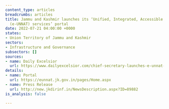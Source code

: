 ```yaml
---
content_type: articles
breadcrumbs: articles
title: Jammu and Kashmir launches its ‘Unified, Integrated, Accessible and Transparent
  (e-UNNAT) services’ portal
date: 2022-07-21 04:00:00 +0000
states:
- Union Territory of Jammu and Kashmir
sectors:
- Infrastructure and Governance
subsectors: []
sources:
- name: Daily Excelsior
  url: https://www.dailyexcelsior.com/chief-secretary-launches-e-unnat-portal-in-jk/
details:
- name: Portal
  url: https://eunnat.jk.gov.in/pages/Home.aspx
- name: Press Release
  url: http://new.jkdirinf.in/NewsDescription.aspx?ID=89882
is_analysis: false

---
```

